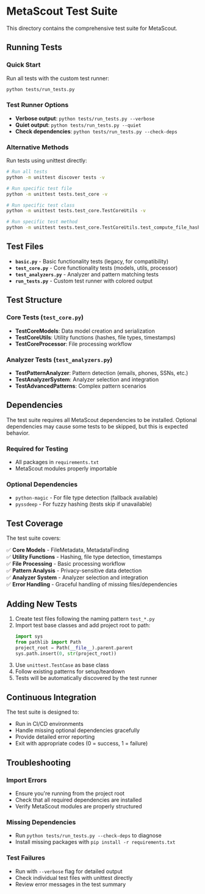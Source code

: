 # MetaScout Test Suite

This directory contains the comprehensive test suite for MetaScout.

## Running Tests

### Quick Start

Run all tests with the custom test runner:

```bash
python tests/run_tests.py
```

### Test Runner Options

- **Verbose output**: `python tests/run_tests.py --verbose`
- **Quiet output**: `python tests/run_tests.py --quiet`
- **Check dependencies**: `python tests/run_tests.py --check-deps`

### Alternative Methods

Run tests using unittest directly:

```bash
# Run all tests
python -m unittest discover tests -v

# Run specific test file
python -m unittest tests.test_core -v

# Run specific test class
python -m unittest tests.test_core.TestCoreUtils -v

# Run specific test method
python -m unittest tests.test_core.TestCoreUtils.test_compute_file_hashes -v
```

## Test Files

- **`basic.py`** - Basic functionality tests (legacy, for compatibility)
- **`test_core.py`** - Core functionality tests (models, utils, processor)
- **`test_analyzers.py`** - Analyzer and pattern matching tests
- **`run_tests.py`** - Custom test runner with colored output

## Test Structure

### Core Tests (`test_core.py`)
- **TestCoreModels**: Data model creation and serialization
- **TestCoreUtils**: Utility functions (hashes, file types, timestamps)
- **TestCoreProcessor**: File processing workflow

### Analyzer Tests (`test_analyzers.py`)
- **TestPatternAnalyzer**: Pattern detection (emails, phones, SSNs, etc.)
- **TestAnalyzerSystem**: Analyzer selection and integration
- **TestAdvancedPatterns**: Complex pattern scenarios

## Dependencies

The test suite requires all MetaScout dependencies to be installed. Optional dependencies may cause some tests to be skipped, but this is expected behavior.

### Required for Testing
- All packages in `requirements.txt`
- MetaScout modules properly importable

### Optional Dependencies
- `python-magic` - For file type detection (fallback available)
- `pyssdeep` - For fuzzy hashing (tests skip if unavailable)

## Test Coverage

The test suite covers:

✅ **Core Models** - FileMetadata, MetadataFinding  
✅ **Utility Functions** - Hashing, file type detection, timestamps  
✅ **File Processing** - Basic processing workflow  
✅ **Pattern Analysis** - Privacy-sensitive data detection  
✅ **Analyzer System** - Analyzer selection and integration  
✅ **Error Handling** - Graceful handling of missing files/dependencies  

## Adding New Tests

1. Create test files following the naming pattern `test_*.py`
2. Import test base classes and add project root to path:
   ```python
   import sys
   from pathlib import Path
   project_root = Path(__file__).parent.parent
   sys.path.insert(0, str(project_root))
   ```
3. Use `unittest.TestCase` as base class
4. Follow existing patterns for setup/teardown
5. Tests will be automatically discovered by the test runner

## Continuous Integration

The test suite is designed to:
- Run in CI/CD environments
- Handle missing optional dependencies gracefully  
- Provide detailed error reporting
- Exit with appropriate codes (0 = success, 1 = failure)

## Troubleshooting

### Import Errors
- Ensure you're running from the project root
- Check that all required dependencies are installed
- Verify MetaScout modules are properly structured

### Missing Dependencies
- Run `python tests/run_tests.py --check-deps` to diagnose
- Install missing packages with `pip install -r requirements.txt`

### Test Failures
- Run with `--verbose` flag for detailed output
- Check individual test files with unittest directly
- Review error messages in the test summary 